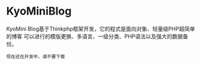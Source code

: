 KyoMiniBlog
===========

KyoMini Blog基于Thinkphp框架开发，它的程式是面向对象、轻量级PHP超简单的博客
可以进行的模版更换、多语言、一级分类、PHP语法以及强大的数据备份。

	现在还在开发中，请不要下载	




